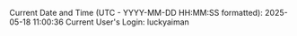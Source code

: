 Current Date and Time (UTC - YYYY-MM-DD HH:MM:SS formatted): 2025-05-18 11:00:36
Current User's Login: luckyaiman
